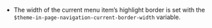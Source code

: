 - The width of the current menu item’s highlight border is set with the `$theme-in-page-navigation-current-border-width` variable.